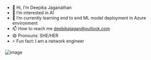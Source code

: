 - 👋 Hi, I’m Deepika Jaganathan
- 👀 I’m interested in AI
- 🌱 I’m currently learning end to end ML model deployment in Azure environment
- 📫 How to reach me deebikajagan@outlook.com
- 😄 Pronouns: SHE/HER
- ⚡ Fun fact: I am a network engineer


![image](https://github.com/deej97/deej97/assets/164620492/5d0ef32a-3cc5-4817-aa55-85e86ac32bff)

